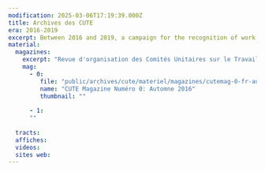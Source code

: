 ```yaml
---
modification: 2025-03-06T17:19:39.000Z
title: Archives des CUTE
era: 2016-2019
excerpt: Between 2016 and 2019, a campaign for the recognition of work done in a student environment is led by the CUTE (Comités unitaires sur le travail étudiant).
material:
  magazines:
    excerpt: "Revue d'organisation des Comités Unitaires sur le Travail Étudiant"    
    mag:
      - 0:
         file: "public/archives/cute/materiel/magazines/cutemag-0-fr-automne-2016_september_1st.pdf"
         name: "CUTE Magazine Numéro 0: Automne 2016" 
         thumbnail: ""
        
      - 1: 
      ""
     
  tracts:
  affiches:
  videos:
  sites web:
---
```

